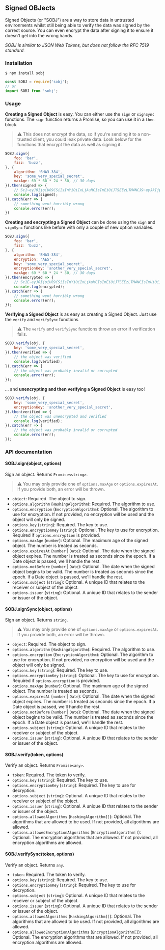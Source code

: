 ## Signed OBJects
Signed Objects (or "SOBJ") are a way to store data in untrusted environments whilst still being able to verify the data was signed by the correct source. You can even encrypt the data after signing it to ensure it doesn't get into the wrong hands.

*SOBJ is similar to JSON Web Tokens, but does not follow the RFC 7519 standard.*

### Installation
```
$ npm install sobj
```
```js
const SOBJ = require('sobj');
// or 
import SOBJ from 'sobj';
```

### Usage
**Creating a Signed Object** is easy. You can either use the `sign` or `signSync` functions. The `sign` function returns a Promise, so you can use it in a `then` block.

> ⚠️ This does not encrypt the data, so if you're sending it to a non-trusted client, you could leak private data. Look below for the functions that encrypt the data as well as signing it.

```js
SOBJ.sign({
    foo: 'bar',
    fizz: 'buzz',
}, {
    algorithm: 'SHA3-384',
    key: 'some_very_special_secret',
    maxAge: 60 * 60 * 24 * 30, // 30 days
}).then(signed => {
    // Sc1~eyJ0IjoiU09CSiIsInYiOiIxLjAuMCIsImEiOiJTSEEzLTM4NCJ9~eyJkIjp7ImZvbyI6ImJhciIsImZpenoiOiJidXp6In0sInQiOjE2NDg2NzUzMDcsImVhIjoyNTkyMDAwfQ==~096da80aaa0a7fb90ea87ddf0fb4fee7fedf11f34acb2a8a3e213703d317defe9abde52022fbd03b71254df3de67f6fe
    console.log(signed);
}).catch(err => {
    // something went horribly wrong
    console.error(err);
})
```

**Creating and encrypting a Signed Object** can be done using the `sign` and `signSync` functions like before with only a couple of new option variables.

```js
SOBJ.sign({
    foo: 'bar',
    fizz: 'buzz',
}, {
    algorithm: 'SHA3-384',
    encryption: 'AES',
    key: 'some_very_special_secret',
    encryptionKey: 'another_very_special_secret',
    maxAge: 60 * 60 * 24 * 30, // 30 days
}).then(encrypted => {
    // Sc1E~eyJ0IjoiU09CSiIsInYiOiIxLjAuMCIsImEiOiJTSEEzLTM4NCIsImUiOiJBRVMifQ==~U2FsdGVkX19CboKdrdRq6Sr5CaBCn8E6i9xz+Qvs1j8Q64MyAlth8SF85YDzaUqxkp5BD1neCbZ4Yll+LCm1hqR/hwy9khtkoVceL8PC73AeenNN7aVeo9XGChgar8cWTnpdN148gSVWP6RbmPo4L3Txccssd+T844nAA7Rl0cWcMPyTZOI63HXn0nqFqGBAOkZ+knQuByBah8zo7g48dpB3tksQ28QthQi9awv65ARtOxcn/qYwZ8ASWSvHSeQasvpkS2lrh8kJZ5qqUPmA/Q==
    console.log(encrypted);
}).catch(err => {
    // something went horribly wrong
    console.error(err);
});
```

**Verifying a Signed Object** is as easy as creating a Signed Object. Just use the `verify` and `verifySync` functions.

> ⚠️ The `verify` and `verifySync` functions throw an error if verification fails.

```js
SOBJ.verify(obj, {
    key: 'some_very_special_secret',
}).then(verified => {
    // the object was verified
    console.log(verified);
}).catch(err => {
    // the object was probably invalid or corrupted
    console.error(err);
});
```

... and **unencrypting and then verifying a Signed Object** is easy too!

```js
SOBJ.verify(obj, {
    key: 'some_very_special_secret',
    encryptionKey: 'another_very_special_secret',
}).then(verified => {
    // the object was unencrypted and verified
    console.log(verified);
}).catch(err => {
    // the object was probably invalid or corrupted
    console.error(err);
});
```

### API documentation

#### SOBJ.sign(object, options)
Sign an object. Returns `Promise<string>`.

> ⚠️ You may only provide one of `options.maxAge` or `options.expiresAt`. If you provide both, an error will be thrown.

- `object`: Required. The object to sign.
- `options.algorithm` (`HashingAlgorithm`): Required. The algorithm to use.
- `options.encryption` (`EncryptionAlgorithm`): Optional. The algorithm to use for encryption. If not provided, no encryption will be used and the object will only be signed.
- `options.key` (`string`): Required. The key to use.
- `options.encryptionKey` (`string`): Optional. The key to use for encryption. Required if `options.encryption` is provided.
- `options.maxAge` (`number`): Optional. The maximum age of the signed object. The number is treated as seconds.
- `options.expiresAt` (`number` | `Date`): Optional. The date when the signed object expires. The number is treated as seconds since the epoch. If a Date object is passed, we'll handle the rest.
- `options.notBefore` (`number` | `Date`): Optional. The date when the signed object begins to be valid. The number is treated as seconds since the epoch. If a Date object is passed, we'll handle the rest.
- `options.subject` (`string`): Optional. A unique ID that relates to the receiver or subject of the object.
- `options.issuer` (`string`): Optional. A unique ID that relates to the sender or issuer of the object.

#### SOBJ.signSync(object, options)
Sign an object. Returns `string`.

> ⚠️ You may only provide one of `options.maxAge` or `options.expiresAt`. If you provide both, an error will be thrown.

- `object`: Required. The object to sign.
- `options.algorithm` (`HashingAlgorithm`): Required. The algorithm to use.
- `options.encryption` (`EncryptionAlgorithm`): Optional. The algorithm to use for encryption. If not provided, no encryption will be used and the object will only be signed.
- `options.key` (`string`): Required. The key to use.
- `options.encryptionKey` (`string`): Optional. The key to use for encryption. Required if `options.encryption` is provided.
- `options.maxAge` (`number`): Optional. The maximum age of the signed object. The number is treated as seconds.
- `options.expiresAt` (`number` | `Date`): Optional. The date when the signed object expires. The number is treated as seconds since the epoch. If a Date object is passed, we'll handle the rest.
- `options.notBefore` (`number` | `Date`): Optional. The date when the signed object begins to be valid. The number is treated as seconds since the epoch. If a Date object is passed, we'll handle the rest.
- `options.subject` (`string`): Optional. A unique ID that relates to the receiver or subject of the object.
- `options.issuer` (`string`): Optional. A unique ID that relates to the sender or issuer of the object.

#### SOBJ.verify(token, options)
Verify an object. Returns `Promise<any>`.

- `token`: Required. The token to verify.
- `options.key` (`string`): Required. The key to use.
- `options.encryptionKey` (`string`): Required. The key to use for decryption.
- `options.subject` (`string`): Optional. A unique ID that relates to the receiver or subject of the object.
- `options.issuer` (`string`): Optional. A unique ID that relates to the sender or issuer of the object.
- `options.allowedAlgorithms` (`HashingAlgorithm[]`): Optional. The algorithms that are allowed to be used. If not provided, all algorithms are allowed.
- `options.allowedEncryptionAlgorithms` (`EncryptionAlgorithm[]`): Optional. The encryption algorithms that are allowed. If not provided, all encryption algorithms are allowed.

#### SOBJ.verifySync(token, options)
Verify an object. Returns `any`.

- `token`: Required. The token to verify.
- `options.key` (`string`): Required. The key to use.
- `options.encryptionKey` (`string`): Required. The key to use for decryption.
- `options.subject` (`string`): Optional. A unique ID that relates to the receiver or subject of the object.
- `options.issuer` (`string`): Optional. A unique ID that relates to the sender or issuer of the object.
- `options.allowedAlgorithms` (`HashingAlgorithm[]`): Optional. The algorithms that are allowed to be used. If not provided, all algorithms are allowed.
- `options.allowedEncryptionAlgorithms` (`EncryptionAlgorithm[]`): Optional. The encryption algorithms that are allowed. If not provided, all encryption algorithms are allowed.
